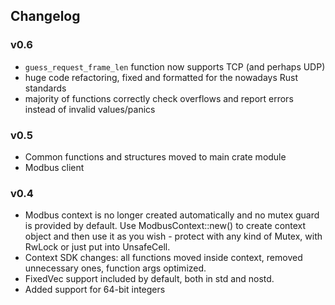 ## Changelog

### v0.6

* `guess_request_frame_len` function now supports TCP (and perhaps UDP)
* huge code refactoring, fixed and formatted for the nowadays Rust standards
* majority of functions correctly check overflows and report errors instead of
  invalid values/panics

### v0.5

* Common functions and structures moved to main crate module
* Modbus client

### v0.4

* Modbus context is no longer created automatically and no mutex guard is
  provided by default. Use ModbusContext::new() to create context object and
  then use it as you wish - protect with any kind of Mutex, with RwLock or just
  put into UnsafeCell.
* Context SDK changes: all functions moved inside context, removed unnecessary
  ones, function args optimized.
* FixedVec support included by default, both in std and nostd.
* Added support for 64-bit integers
